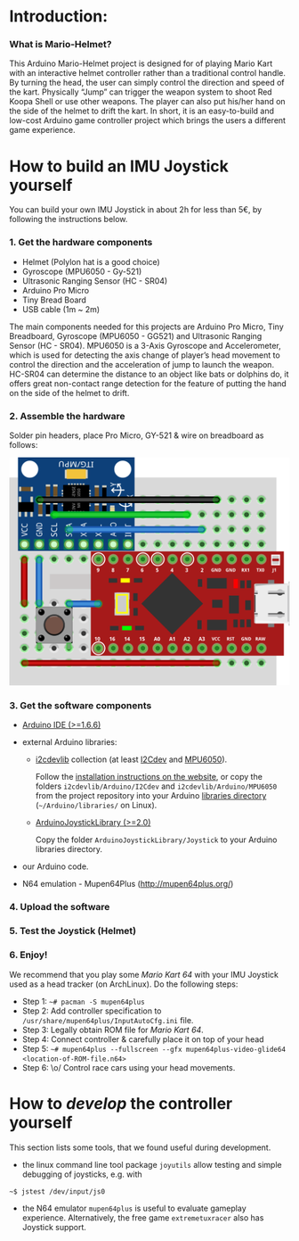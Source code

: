# Introduction:
### What is Mario-Helmet?

This Arduino Mario-Helmet project is designed for of playing Mario Kart with an interactive helmet controller rather than a traditional control handle. By turning the head, the user can simply control the direction and speed of the kart. Physically “Jump” can trigger the weapon system to shoot Red Koopa Shell or use other weapons. The player can also put his/her hand on the side of the helmet to drift the kart. In short, it is an easy-to-build and low-cost Arduino game controller project which brings the users a different game experience.

# How to build an IMU Joystick yourself

You can build your own IMU Joystick in about 2h for less than 5€, by following the instructions below.

### 1. Get the hardware components
  - Helmet (Polylon hat is a good choice) 
  - Gyroscope (MPU6050 - Gy-521)
  - Ultrasonic Ranging Sensor (HC - SR04)
  - Arduino Pro Micro
  - Tiny Bread Board
  - USB cable (1m ~ 2m)

The main components needed for this projects are Arduino Pro Micro, Tiny Breadboard, Gyroscope (MPU6050 - GG521) and Ultrasonic Ranging Sensor (HC - SR04). MPU6050 is a 3-Axis Gyroscope and Accelerometer, which is used for detecting the axis change of player’s head movement to control the direction and the acceleration of jump to launch the weapon. HC-SR04 can determine the distance to an object like bats or dolphins do, it offers great non-contact range detection for the feature of putting the hand on the side of the helmet to drift.

### 2. Assemble the hardware
Solder pin headers, place Pro Micro, GY-521 & wire on breadboard as follows:
<p align="center">
  <img src="https://github.com/SimonMaier/MarioKartHelmet/blob/master/IMU-Joystick/schematics/IMU-Joystick_bb.png" title="Breadboard Assembly" />
</p>


### 3. Get the software components
- [Arduino IDE (>=1.6.6)](https://www.arduino.cc/en/main/software)
- external Arduino libraries:
  - [i2cdevlib](https://github.com/jrowberg/i2cdevlib)
    collection (at least [I2Cdev](https://github.com/jrowberg/i2cdevlib/tree/master/Arduino/I2Cdev) and [MPU6050](https://github.com/jrowberg/i2cdevlib/tree/master/Arduino/MPU6050)).

    Follow the [installation instructions on the website](https://www.i2cdevlib.com/usage), or copy the folders `i2cdevlib/Arduino/I2Cdev` and `i2cdevlib/Arduino/MPU6050` from the project repository into your Arduino [libraries directory](https://www.arduino.cc/en/hacking/libraries) (`~/Arduino/libraries/` on Linux).
  - [ArduinoJoystickLibrary (>=2.0)](https://github.com/MHeironimus/ArduinoJoystickLibrary)

    Copy the folder `ArduinoJoystickLibrary/Joystick` to your Arduino libraries directory.
- our Arduino code.

- N64 emulation - Mupen64Plus (http://mupen64plus.org/)
    
### 4. Upload the software

### 5. Test the Joystick (Helmet)

### 6. Enjoy!

We recommend that you play some *Mario Kart 64* with your IMU Joystick used as a head tracker (on ArchLinux).
Do the following steps:
  - Step 1: `~# pacman -S mupen64plus`
  - Step 2: Add controller specification to `/usr/share/mupen64plus/InputAutoCfg.ini` file.
  - Step 3: Legally obtain ROM file for *Mario Kart 64*.
  - Step 4: Connect controller & carefully place it on top of your head
  - Step 5: `~# mupen64plus --fullscreen --gfx mupen64plus-video-glide64 <location-of-ROM-file.n64>`
  - Step 6: \o/ Control race cars using your head movements.

# How to *develop* the controller yourself

This section lists some tools, that we found useful during development.
  - the linux command line tool package `joyutils` allow testing and simple debugging of joysticks, e.g. with
```bash
~$ jstest /dev/input/js0
```

  - the N64 emulator `mupen64plus` is useful to evaluate gameplay experience. Alternatively, the free game `extremetuxracer` also has Joystick support.

